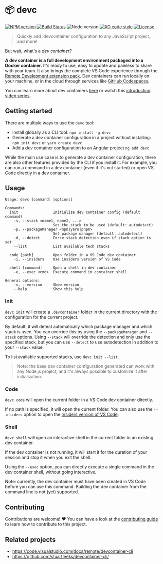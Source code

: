 # 📦 devc

[![NPM version](https://img.shields.io/npm/v/devc.svg)](https://www.npmjs.com/package/devc)
[![Build Status](https://github.com/sinedied/devc/workflows/build/badge.svg)](https://github.com/sinedied/devc/actions)
![Node version](https://img.shields.io/node/v/devc.svg)
[![XO code style](https://img.shields.io/badge/code_style-XO-5ed9c7.svg)](https://github.com/sindresorhus/xo)
[![License](https://img.shields.io/badge/license-MIT-blue.svg)](LICENSE)

> Quickly add .devcontainer configuration to any JavaScript project, and more!

But wait, what's a *dev container*?

**A dev container is a full development environment packaged into a Docker container.** It's ready to use, easy to update and painless to share with your team. It also brings the complete VS Code experience through the [Remote Development extension pack](https://aka.ms/vscode/remote-dev). Dev containers can run locally on your machine, or in the cloud through services like [GitHub Codespaces](https://github.com/features/codespaces).

You can learn more about dev containers [here](https://aka.ms/vscode/devcontainer) or watch this [introduction video series](https://aka.ms/series/devcontainers).

## Getting started

There are multiple ways to use the `devc` tool:

- Install globally as a CLI tool: `npm install -g devc`
- Generate a dev container configuration in a project without installing: `npm init devc` or `yarn create devc`
- Add a dev container configuration to an Angular project `ng add devc`

While the main use case is to generate a dev container configuration, there are also other features provided by the CLI if you install it. For example, you can run a command in a dev container (even if it's not started) or open VS Code directly in a dev container.

## Usage

```
Usage: devc [command] [options]

Commands:
  init                Initialize dev container config (default command)
    -s, --stack <name1, name2, ...>
                      Set the stack to be used (default: autodetect)
    -p, --packageManager <npm|yarn|pnpm>
                      Set package manager (default: autodetect)
    -d, --detect      Force stack detection even if stack option is set
    --list            List available tech stacks

  code [path]         Open folder in a VS Code dev container
    -i, --insiders    Use insiders version of VS Code

  shell [command]     Open a shell in dev container
    -e, --exec <cmd>  Execute command in container shell

General options:
    -v, --version     Show version
    --help            Show this help
```

### Init

`devc init` will create a `.devcontainer` folder in the current directory with the configuration for the current project.

By default, it will detect automatically which package manager and which stack is used. You can override this by using the `--packageManager` and `--stack` options. Using `--stack` will override the detection and only use the specified stack, but you can use `--detect` to use autodetection in addition to your `--stack` value.

To list available supported stacks, use `devc init --list`.

> Note: the base dev container configuration generated can work with any Node.js project, and it's always possible to customize it after initialization.

### Code

`devc code` will open the current folder in a VS Code dev container directly.

If no path is specified, it will open the current folder. You can also use the `--insiders` option to open the [Insiders version of VS Code](https://code.visualstudio.com/insiders/).

### Shell

`devc shell` will open an interactive shell in the current folder in an existing dev container.

If the dev container is not running, it will start it for the duration of your session and stop it when you exit the shell.

Using the `--exec` option, you can directly execute a single command in the dev container shell, without going interactive.

Note: currently, the dev container must have been created in VS Code before you can use this command. Building the dev container from the command line is not (yet) supported.

## Contributing

Contributions are welcome! :heart:
You can have a look at the [contributing guide](CONTRIBUTING.md) to learn how to contribute to this project.

## Related projects

- https://code.visualstudio.com/docs/remote/devcontainer-cli
- https://github.com/stuartleeks/devcontainer-cli/
